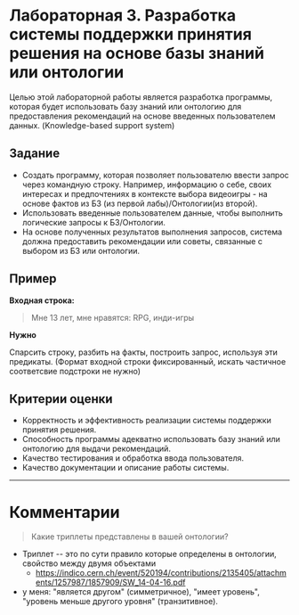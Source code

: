 # Лабораторная 3. Разработка системы поддержки принятия решения на основе базы знаний или онтологии

Целью этой лабораторной работы является разработка программы, которая будет использовать базу знаний или онтологию для предоставления рекомендаций на основе введенных пользователем данных. (Knowledge-based support system)

## Задание

- Создать программу, которая позволяет пользователю ввести запрос через
  командную строку. Например, информацию о себе, своих интересах и предпочтениях в
  контексте выбора видеоигры - на основе фактов из БЗ (из первой
  лабы)/Онтологии(из второй).
- Использовать введенные пользователем данные,
  чтобы выполнить логические запросы к  БЗ/Онтологии.
- На основе полученных результатов выполнения запросов, система должна
  предоставить рекомендации или советы, связанные с выбором из БЗ или онтологии.

## Пример

**Входная строка:**

> Мне 13 лет, мне нравятся: RPG, инди-игры

**Нужно**

Спарсить строку, разбить на факты, построить запрос, используя эти предикаты. (Формат входной строки фиксированный, искать частичное соответсвие подстроки не нужно)

## Критерии оценки

- Корректность и эффективность реализации системы поддержки принятия решения.
- Способность программы адекватно использовать базу знаний или онтологию для выдачи рекомендаций.
- Качество тестирования и обработка ввода пользователя.
- Качество документации и описание работы системы.

- - -
# Комментарии
> Какие триплеты представлены в вашей онтологии?
- Триплет -- это по сути правило которые определены в онтологии, свойство между двумя объектами
  - https://indico.cern.ch/event/520194/contributions/2135405/attachments/1257987/1857909/SW_14-04-16.pdf
- у меня: "является другом" (симметричное), "имеет уровень", "уровень меньше другого уровня" (транзитивное).


